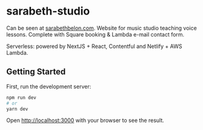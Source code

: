 # sarabeth-studio

Can be seen at [sarabethbelon.com](sarabethbelon.com).
Website for music studio teaching voice lessons. Complete with Square booking & Lambda e-mail contact form.

Serverless: powered by NextJS + React, Contentful and Netlify + AWS Lambda.

## Getting Started

First, run the development server:

```bash
npm run dev
# or
yarn dev
```

Open [http://localhost:3000](http://localhost:3000) with your browser to see the result.
